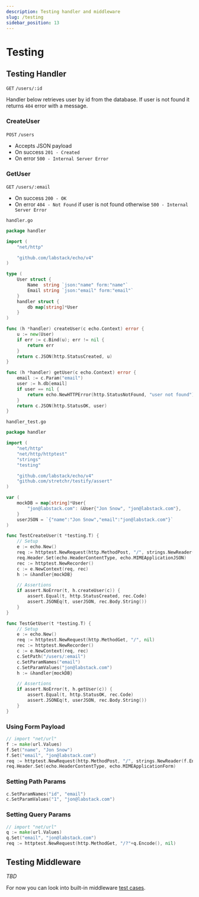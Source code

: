 ```yaml
---
description: Testing handler and middleware
slug: /testing
sidebar_position: 13
---
```


# Testing

## Testing Handler

`GET` `/users/:id`

Handler below retrieves user by id from the database. If user is not found it returns
`404` error with a message.

### CreateUser

`POST` `/users`

- Accepts JSON payload
- On success `201 - Created`
- On error `500 - Internal Server Error`

### GetUser

`GET` `/users/:email`

- On success `200 - OK`
- On error `404 - Not Found` if user is not found otherwise `500 - Internal Server Error`

`handler.go`

```go
package handler

import (
	"net/http"

	"github.com/labstack/echo/v4"
)

type (
	User struct {
		Name  string `json:"name" form:"name"`
		Email string `json:"email" form:"email"`
	}
	handler struct {
		db map[string]*User
	}
)

func (h *handler) createUser(c echo.Context) error {
	u := new(User)
	if err := c.Bind(u); err != nil {
		return err
	}
	return c.JSON(http.StatusCreated, u)
}

func (h *handler) getUser(c echo.Context) error {
	email := c.Param("email")
	user := h.db[email]
	if user == nil {
		return echo.NewHTTPError(http.StatusNotFound, "user not found")
	}
	return c.JSON(http.StatusOK, user)
}
```

`handler_test.go`

```go
package handler

import (
	"net/http"
	"net/http/httptest"
	"strings"
	"testing"

	"github.com/labstack/echo/v4"
	"github.com/stretchr/testify/assert"
)

var (
	mockDB = map[string]*User{
		"jon@labstack.com": &User{"Jon Snow", "jon@labstack.com"},
	}
	userJSON = `{"name":"Jon Snow","email":"jon@labstack.com"}`
)

func TestCreateUser(t *testing.T) {
	// Setup
	e := echo.New()
	req := httptest.NewRequest(http.MethodPost, "/", strings.NewReader(userJSON))
	req.Header.Set(echo.HeaderContentType, echo.MIMEApplicationJSON)
	rec := httptest.NewRecorder()
	c := e.NewContext(req, rec)
	h := &handler{mockDB}

	// Assertions
	if assert.NoError(t, h.createUser(c)) {
		assert.Equal(t, http.StatusCreated, rec.Code)
		assert.JSONEq(t, userJSON, rec.Body.String())
	}
}

func TestGetUser(t *testing.T) {
	// Setup
	e := echo.New()
	req := httptest.NewRequest(http.MethodGet, "/", nil)
	rec := httptest.NewRecorder()
	c := e.NewContext(req, rec)
	c.SetPath("/users/:email")
	c.SetParamNames("email")
	c.SetParamValues("jon@labstack.com")
	h := &handler{mockDB}

	// Assertions
	if assert.NoError(t, h.getUser(c)) {
		assert.Equal(t, http.StatusOK, rec.Code)
		assert.JSONEq(t, userJSON, rec.Body.String())
	}
}
```

### Using Form Payload

```go
// import "net/url"
f := make(url.Values)
f.Set("name", "Jon Snow")
f.Set("email", "jon@labstack.com")
req := httptest.NewRequest(http.MethodPost, "/", strings.NewReader(f.Encode()))
req.Header.Set(echo.HeaderContentType, echo.MIMEApplicationForm)
```

### Setting Path Params

```go
c.SetParamNames("id", "email")
c.SetParamValues("1", "jon@labstack.com")
```

### Setting Query Params

```go
// import "net/url"
q := make(url.Values)
q.Set("email", "jon@labstack.com")
req := httptest.NewRequest(http.MethodGet, "/?"+q.Encode(), nil)
```

## Testing Middleware

*TBD*

For now you can look into built-in middleware [test cases](https://github.com/labstack/echo/tree/master/middleware).
